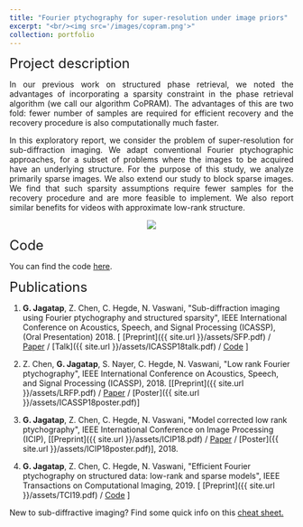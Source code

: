 ```yaml
---
title: "Fourier ptychography for super-resolution under image priors"
excerpt: "<br/><img src='/images/copram.png'>"
collection: portfolio
---
```



<font size="+2"> Project description </font>

<p style='text-align: justify;'>
In our previous work on <a target="_blank" href='https://arxiv.org/abs/1705.06412'></a> structured phase retrieval, we noted the advantages of incorporating a sparsity constraint in the phase retrieval algorithm (we call our algorithm CoPRAM). The advantages of this are two fold: fewer number of samples are required for efficient recovery and the recovery procedure is also computationally much faster. </p>

<p style='text-align: justify;'>
In this exploratory report, we consider the problem of super-resolution for sub-diffraction imaging. We adapt conventional Fourier ptychographic approaches, for a subset of problems where the images to be acquired have an underlying structure. For the purpose of this study, we analyze primarily sparse images. We also extend our study to block sparse images. We find that such sparsity assumptions require fewer samples for the recovery procedure and are more feasible to implement. We also report similar benefits for videos with approximate low-rank structure.</p>

<div style="text-align: center;">
<img src="{{ site.url }}/images/copram.png"/>
</div>

<font size="+2"> Code </font>

You can find the code <a target="_blank" href='https://github.com/GauriJagatap/copram-for-ptycho'>here</a>.

<font size="+2"> Publications </font>

1. **G. Jagatap**, Z. Chen, C. Hegde, N. Vaswani, "Sub-diffraction imaging using Fourier ptychography
and structured sparsity", IEEE International Conference on Acoustics, Speech, and Signal Processing (ICASSP), (Oral Presentation) 2018. [ [Preprint]({{ site.url }}/assets/SFP.pdf) / <a target="_blank" href='https://ieeexplore.ieee.org/document/8461302'>Paper</a> / [Talk]({{ site.url }}/assets/ICASSP18talk.pdf) / <a target="_blank" href='https://github.com/GauriJagatap/copram-for-ptycho'>Code</a> ]

2. Z. Chen, **G. Jagatap**, S. Nayer, C. Hegde, N. Vaswani, "Low rank Fourier ptychography", IEEE International Conference on Acoustics, Speech, and Signal Processing (ICASSP), 2018. [[Preprint]({{ site.url }}/assets/LRFP.pdf) / <a target="_blank" href='https://ieeexplore.ieee.org/document/8462480'>Paper</a> / [Poster]({{ site.url }}/assets/ICASSP18poster.pdf)]

3. **G. Jagatap**, Z. Chen, C. Hegde, N. Vaswani, "Model corrected low rank ptychography",  IEEE International Conference on Image Processing (ICIP), [[Preprint]({{ site.url }}/assets/ICIP18.pdf) / <a target="_blank" href='https://ieeexplore.ieee.org/document/8451403'>Paper</a> / [Poster]({{ site.url }}/assets/ICIP18poster.pdf)], 2018.


4. **G. Jagatap**, Z. Chen, C. Hegde, N. Vaswani, "Efficient Fourier ptychography on structured data: low-rank and sparse models",  IEEE Transactions on Computational Imaging, 2019. [ [Preprint]({{ site.url }}/assets/TCI19.pdf) / <a target="_blank" href='https://github.com/GauriJagatap/copram-for-ptycho'>Code</a> ]

New to sub-diffractive imaging? Find some quick info on this <a target="_blank" href='https://docs.google.com/document/d/1Lr3UwDjWWkiqotms7-4pSN835EvrSuKECAPUtXfWmEI/edit?usp=sharing'>cheat sheet.</a>
